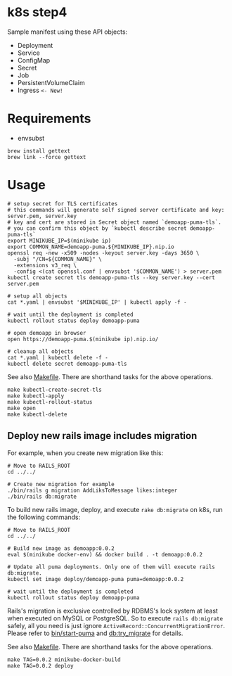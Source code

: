 k8s step4
=========

Sample manifest using these API objects:

* Deployment
* Service
* ConfigMap
* Secret
* Job
* PersistentVolumeClaim
* Ingress `<- New!`

# Requirements

* envsubst
```
brew install gettext
brew link --force gettext
```

# Usage

```
# setup secret for TLS certificates
# this commands will generate self signed server certificate and key: server.pem, server.key
# key and cert are stored in Secret object named `demoapp-puma-tls`.
# you can confirm this object by `kubectl describe secret demoapp-puma-tls`
export MINIKUBE_IP=$(minikube ip)
export COMMON_NAME=demoapp-puma.${MINIKUBE_IP}.nip.io
openssl req -new -x509 -nodes -keyout server.key -days 3650 \
  -subj "/CN=${COMMON_NAME}" \
  -extensions v3_req \
  -config <(cat openssl.conf | envsubst '$COMMON_NAME') > server.pem
kubectl create secret tls demoapp-puma-tls --key server.key --cert server.pem

# setup all objects
cat *.yaml | envsubst '$MINIKUBE_IP' | kubectl apply -f -

# wait until the deployment is completed
kubectl rollout status deploy demoapp-puma

# open demoapp in browser
open https://demoapp-puma.$(minikube ip).nip.io/

# cleanup all objects
cat *.yaml | kubectl delete -f -
kubectl delete secret demoapp-puma-tls
```

See also [Makefile](Makefile). There are shorthand tasks for the above operations.

```
make kubectl-create-secret-tls
make kubectl-apply
make kubectl-rollout-status
make open
make kubectl-delete
```

## Deploy new rails image includes migration

For example, when you create new migration like this:

```
# Move to RAILS_ROOT
cd ../../

# Create new migration for example
./bin/rails g migration AddLiksToMessage likes:integer
./bin/rails db:migrate
```

To build new rails image, deploy, and execute `rake db:migrate` on k8s, run the following commands:

```
# Move to RAILS_ROOT
cd ../../

# Build new image as demoapp:0.0.2
eval $(minikube docker-env) && docker build . -t demoapp:0.0.2

# Update all puma deployments. Only one of them will execute rails db:migrate.
kubectl set image deploy/demoapp-puma puma=demoapp:0.0.2

# wait until the deployment is completed
kubectl rollout status deploy demoapp-puma
```

Rails's migration is exclusive controlled by RDBMS's lock system at least when executed on MySQL or PostgreSQL.
So to execute `rails db:migrate` safely, all you need is just ignore `ActiveRecord::ConcurrentMigrationError`.
Please refer to [bin/start-puma](/bin/start-puma) and [db:try_migrate](/lib/tasks/db.rake) for details.

See also [Makefile](Makefile). There are shorthand tasks for the above operations.

```
make TAG=0.0.2 minikube-docker-build
make TAG=0.0.2 deploy
```

